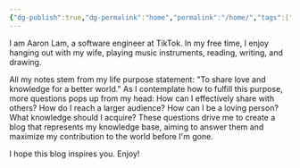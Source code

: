 ```yaml
---
{"dg-publish":true,"dg-permalink":"home","permalink":"/home/","tags":["gardenEntry"]}
---
```


I am Aaron Lam, a software engineer at TikTok. In my free time, I enjoy hanging out with my wife, playing music instruments, reading, writing, and drawing.

All my notes stem from my life purpose statement: "To share love and knowledge for a better world." As I contemplate how to fulfill this purpose, more questions pops up from my head: How can I effectively share with others? How do I reach a larger audience? How can I be a loving person? What knowledge should I acquire? These questions drive me to create a blog that represents my knowledge base, aiming to answer them and maximize my contribution to the world before I'm gone.

I hope this blog inspires you. Enjoy!